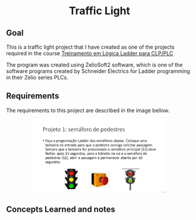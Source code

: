 # <p align="center">  Traffic Light</p>


## Goal

This is a traffic light project that I have created as one of the projects required in the course [Treinamento em Lógica Ladder para CLP/PLC](https://www.udemy.com/course/treinamento-em-logica-ladder-para-plc/)

The program was created using ZelioSoft2 software, which is one of the software programs created by Schneider Electrics for Ladder programming in their Zelio series PLCs. 

## Requirements 

The requirements to this project are described in the image bellow. 

<p align="center">
<img src="images/requirements.png"  alt="Requirements" height="200px align="left" />
</p>

## Concepts Learned and notes

